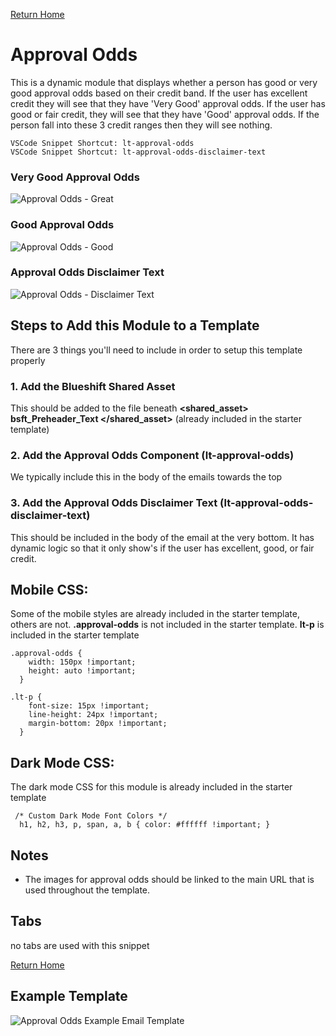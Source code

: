 
[Return Home](index.md)

# Approval Odds 
This is a dynamic module that displays whether a person has good or very good approval odds based on their credit band. If the user has excellent credit they will see that they have 'Very Good' approval odds.  If the user has good or fair credit, they will see that they have 'Good' approval odds. If the person fall into these 3 credit ranges then they will see nothing.

```
VSCode Snippet Shortcut: lt-approval-odds
VSCode Snippet Shortcut: lt-approval-odds-disclaimer-text
```
### Very Good Approval Odds
![Approval Odds - Great](https://s3.amazonaws.com/marketing.lendingtree.com/email/module-library/lt-approval-odds-great.png)

### Good Approval Odds
![Approval Odds - Good](https://s3.amazonaws.com/marketing.lendingtree.com/email/module-library/lt-approval-odds-good.png)

### Approval Odds Disclaimer Text
![Approval Odds - Disclaimer Text](https://s3.amazonaws.com/marketing.lendingtree.com/email/module-library/lt-approval-odds-disclaimer-text.png)


## Steps to Add this Module to a Template
There are 3 things you'll need to include in order to setup this template properly

### 1. Add the Blueshift Shared Asset
This should be added to the file beneath **<shared_asset> bsft_Preheader_Text </shared_asset>** (already included in the starter template)

### 2. Add the Approval Odds Component (lt-approval-odds)
We typically include this in the body of the emails towards the top

### 3. Add the Approval Odds Disclaimer Text (lt-approval-odds-disclaimer-text)
This should be included in the body of the email at the very bottom. It has dynamic logic so that it only show's if the user has excellent, good, or fair credit.

## Mobile CSS:
Some of the mobile styles are already included in the starter template, others are not. **.approval-odds** is not included in the starter template. **lt-p** is included in the starter template
```
.approval-odds {
    width: 150px !important;
    height: auto !important;
  }
  
.lt-p {
    font-size: 15px !important;
    line-height: 24px !important;
    margin-bottom: 20px !important;
  }
```

## Dark Mode CSS:
The dark mode CSS for this module is already included in the starter template
```
 /* Custom Dark Mode Font Colors */
  h1, h2, h3, p, span, a, b { color: #ffffff !important; }
```

## Notes
- The images for approval odds should be linked to the main URL that is used throughout the template.

## Tabs
no tabs are used with this snippet

[Return Home](index.md)

## Example Template
![Approval Odds Example Email Template](https://s3.amazonaws.com/marketing.lendingtree.com/email/module-library/lt-approval-odds-example.png)
